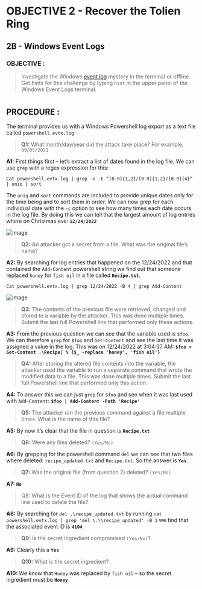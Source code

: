 # OBJECTIVE 2 - Recover the Tolien Ring #
## 2B - Windows Event Logs ##

### OBJECTIVE : ###
>Investigate the Windows [event log](Assets/powershell.evtx) mystery in the terminal or offline.  Get hints for this challenge by typing `hint` in the upper panel of the Windows Event Logs terminal.

#  

## PROCEDURE : ##

The terminal provides us with a Windows Powershell log export as a  text file called `powershell.evtx.log`

>**Q1:**	 What month/day/year did the attack take place?  For example, `09/05/2021`

**A1:**	First things first – let’s extract a list of dates found in the log file.  We can use `grep` with a regex expression for this:
```
Cat powershell.evtx.log | grep -o -E “[0-9]{1,2}/[0-9]{1,2}/[0-9]{4}” | uniq | sort
```
The `uniq` and `sort` commands are included to provide unique dates only for the time being and to sort them in order.  We can now grep for each individual date with the `-c` option to see how many times each date occurs in the log file.  By doing this we can tell that the largest amount of log entries where on Christmas eve:  **`12/24/2022`**

 ![image](https://github.com/beta-j/SANS-Holiday-Hack-Challenge-2022/assets/60655500/3f1324c5-e98f-4063-9855-4dfa11bb0fa2)


>**Q2:**	An attacker got a secret from a file.  What was the original file’s name?

**A2:**	By searching for log entries that happened on the 12/24/2022 and that contained the `Add-Content` powershell string we find out that someone replaced `honey` for `fish oil` in a file called **`Recipe.txt`**.
```
Cat powershell.evtx.log | grep 12/24/2022 -B 4 | grep Add-Content
```
![image](https://github.com/beta-j/SANS-Holiday-Hack-Challenge-2022/assets/60655500/f0d27a5c-1cde-4e78-8f51-0a0c18766474)


>**Q3:**	The contents of the previous file were retrieved, changed and stored to a variable by the attacker.  This was done multiple times.  Submit the last full Powershell line that performed only these actions.

**A3:**	From the previous question we can see that the variable used is `$foo`.  We can therefore `grep` for `$foo` and `Get-Content` and see the last time it was assigned a value in the log.  This was on 12/24/2022 at 3:04:37 AM:  **`$foo = Get-Content .\Recipe| % {$_ -replace 'honey', 'fish oil'}`**

>**Q4:**	After storing the altered file contents into the variable, the attacker used the variable to run a separate command that wrote the modified data to a file.  This was done multiple times.  Submit the last full Powershell line that performed only this action.

**A4:**	To answer this we can just `grep` for `$foo` and see when it was last used with `Add-Content`: **`$foo | Add-Content -Path 'Recipe'`**

>**Q5:**	The attacker ran the previous command against a file multiple times.  What is the name of this file?

**A5:**	By now it’s clear that the file in question is **`Recipe.txt`**

>**Q6:**	Were any files deleted? `(Yes/No)`

**A6:**	By grepping for the powershell command `del` we can see that two files where deleted: `recipe_updated.txt` and `Recipe.txt`.  So the answer is **`Yes`**.

>**Q7:**	Was the original file (from question 2) deleted? `(Yes/No)`

**A7:	`No`**

>Q8:	What is the Event ID of the log that shows the actual command line used to delete the file?

**A8:**	By searching for `del .\recipe_updated.txt` by running ``cat powershell.evtx.log | grep 'del \.\\recipe_updated' -B 1`` we find that the associated event ID is **`4104`**

>**Q9:**	Is the secret ingredient compromised `(Yes/No)`?

**A9:**	Clearly this a **`Yes`**

>**Q10:**	What is the secret ingredient?

**A10:**	We know that `Honey` was replaced by `fish oil` – so the secret ingredient must be **`Honey`**
